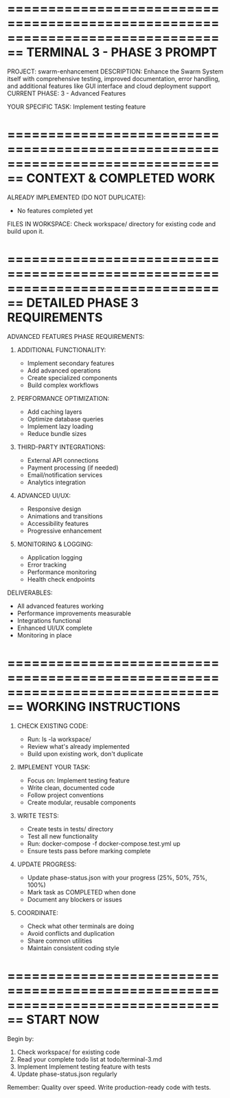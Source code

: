 
================================================================================
TERMINAL 3 - PHASE 3 PROMPT
================================================================================

PROJECT: swarm-enhancement
DESCRIPTION: Enhance the Swarm System itself with comprehensive testing, improved documentation, error handling, and additional features like GUI interface and cloud deployment support
CURRENT PHASE: 3 - Advanced Features

YOUR SPECIFIC TASK: Implement testing feature

================================================================================
CONTEXT & COMPLETED WORK
================================================================================

ALREADY IMPLEMENTED (DO NOT DUPLICATE):
- No features completed yet

FILES IN WORKSPACE:
Check workspace/ directory for existing code and build upon it.

================================================================================
DETAILED PHASE 3 REQUIREMENTS
================================================================================

ADVANCED FEATURES PHASE REQUIREMENTS:

1. ADDITIONAL FUNCTIONALITY:
   - Implement secondary features
   - Add advanced operations
   - Create specialized components
   - Build complex workflows

2. PERFORMANCE OPTIMIZATION:
   - Add caching layers
   - Optimize database queries
   - Implement lazy loading
   - Reduce bundle sizes

3. THIRD-PARTY INTEGRATIONS:
   - External API connections
   - Payment processing (if needed)
   - Email/notification services
   - Analytics integration

4. ADVANCED UI/UX:
   - Responsive design
   - Animations and transitions
   - Accessibility features
   - Progressive enhancement

5. MONITORING & LOGGING:
   - Application logging
   - Error tracking
   - Performance monitoring
   - Health check endpoints

DELIVERABLES:
- All advanced features working
- Performance improvements measurable
- Integrations functional
- Enhanced UI/UX complete
- Monitoring in place

================================================================================
WORKING INSTRUCTIONS
================================================================================

1. CHECK EXISTING CODE:
   - Run: ls -la workspace/
   - Review what's already implemented
   - Build upon existing work, don't duplicate

2. IMPLEMENT YOUR TASK:
   - Focus on: Implement testing feature
   - Write clean, documented code
   - Follow project conventions
   - Create modular, reusable components

3. WRITE TESTS:
   - Create tests in tests/ directory
   - Test all new functionality
   - Run: docker-compose -f docker-compose.test.yml up
   - Ensure tests pass before marking complete

4. UPDATE PROGRESS:
   - Update phase-status.json with your progress (25%, 50%, 75%, 100%)
   - Mark task as COMPLETED when done
   - Document any blockers or issues

5. COORDINATE:
   - Check what other terminals are doing
   - Avoid conflicts and duplication
   - Share common utilities
   - Maintain consistent coding style

================================================================================
START NOW
================================================================================

Begin by:
1. Check workspace/ for existing code
2. Read your complete todo list at todo/terminal-3.md
3. Implement Implement testing feature with tests
4. Update phase-status.json regularly

Remember: Quality over speed. Write production-ready code with tests.

